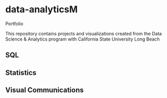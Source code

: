 # data-analyticsM
Portfolio 

This repository contains projects and visualizations created from the Data Science & Analytics program with California State University Long Beach
## SQL
## Statistics
## Visual Communications
